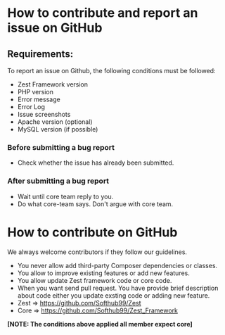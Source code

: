 # How to contribute and report an issue on GitHub
## Requirements:
To report an issue on Github, the following conditions must be followed:

* Zest Framework version
* PHP version
* Error message
* Error Log
* Issue screenshots
* Apache version (optional)
* MySQL version (if possible)
### Before submitting a bug report

* Check whether the issue has already been submitted.
### After submitting a bug report ###

* Wait until core team reply to you.
* Do what core-team says. Don't argue with core team.

# How to contribute on GitHub
We always welcome contributors if they follow our guidelines.
* You never allow add third-party Composer dependencies or classes.
* You allow to improve existing features or add new features.
* You allow update Zest framework code or core code.
* When you want send pull request. You have provide brief description about code either you update exsting code or adding new feature.
* Zest => https://github.com/Softhub99/Zest
* Core => https://github.com/Softhub99/Zest_Framework

**[NOTE: The conditions above applied all member expect core]**
